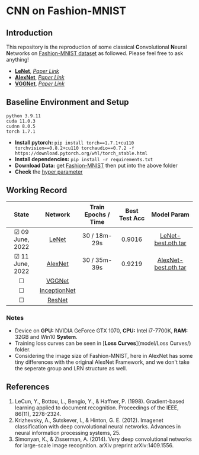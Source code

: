 # CNN on Fashion-MNIST

## Introduction  
This repository is the reproduction of some classical **C**onvolutional **N**eural **N**etworks on [Fashion-MNIST dataset](https://github.com/zalandoresearch/fashion-mnist) as followed.
Please feel free to ask anything!
- [**LeNet**](model/LeNet.py), [*Paper Link*](https://ieeexplore.ieee.org/document/726791)
- [**AlexNet**](model/AlexNet.py), [*Paper Link*](http://www.cs.toronto.edu/~fritz/absps/imagenet.pdf)
- [**VGGNet**](model/VGGNet.py), [*Paper Link*](https://arxiv.org/abs/1409.1556)

## Baseline Environment and Setup
```buildoutcfg
python 3.9.11
cuda 11.0.3
cudnn 8.0.5
torch 1.7.1
```
- **Install pytorch:** ```pip install torch==1.7.1+cu110 torchvision==0.8.2+cu110 torchaudio==0.7.2 -f https://download.pytorch.org/whl/torch_stable.html```
- **Install dependencies:** ```pip install -r requirements.txt```
- **Download Data:** get [Fashion-MNIST](https://github.com/zalandoresearch/fashion-mnist) then put into the above folder
- **Check** the [hyper parameter](config/hyper_param.py)


##  Working Record
|        State        |Network|Train Epochs / Time|Best Test Acc|Model Param|
|:-------------------:|:-----:|:-----------------:|:-----------:|:---------:|
|&#9745; 09 June, 2022|[LeNet](model/LeNet.py)|30 / 18m-29s|0.9016|[LeNet-best.pth.tar](model/LeNet5_Pretraind/best.pth.tar)|
|&#9745; 11 June, 2022|[AlexNet](model/AlexNet.py)|30 / 35m-39s|0.9219|[AlexNet-best.pth.tar](model/AlexNet_Pretrained/best.pth.tar)|
|&#9744;              |[VGGNet]()||
|&#9744;              |[InceptionNet]()||
|&#9744;              |[ResNet]()||
### Notes
- Device on **GPU:** NVIDIA GeForce GTX 1070, **CPU:** Intel i7-7700K, **RAM:** 32GB and Win10 **System**.
- Training loss curves can be seen in [**Loss Curves**](model/Loss Curves/) folder.
- Considering the image size of Fashion-MNIST, here in AlexNet has some tiny differences with the original AlexNet Framework, and we don't take the seperate group and LRN structure as well.

## References
1. LeCun, Y., Bottou, L., Bengio, Y., & Haffner, P. (1998). Gradient-based learning applied to document recognition. Proceedings of the IEEE, 86(11), 2278-2324.
2. Krizhevsky, A., Sutskever, I., & Hinton, G. E. (2012). Imagenet classification with deep convolutional neural networks. Advances in neural information processing systems, 25.
3. Simonyan, K., & Zisserman, A. (2014). Very deep convolutional networks for large-scale image recognition. arXiv preprint arXiv:1409.1556.
